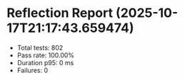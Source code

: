 # Reflection Report (2025-10-17T21:17:43.659474)

- Total tests: 802
- Pass rate: 100.00%
- Duration p95: 0 ms
- Failures: 0

